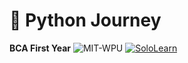 # 🐍 Python Journey 
**BCA First Year** 
![MIT-WPU](https://img.shields.io/badge/Studying_at-MIT_WPU-002E6D?style=flat)
[![SoloLearn](https://img.shields.io/badge/-SoloLearn-3a464b?style=flat&logo=sololearn&logoColor=white)](https://www.sololearn.com/en/profile/34103356)
